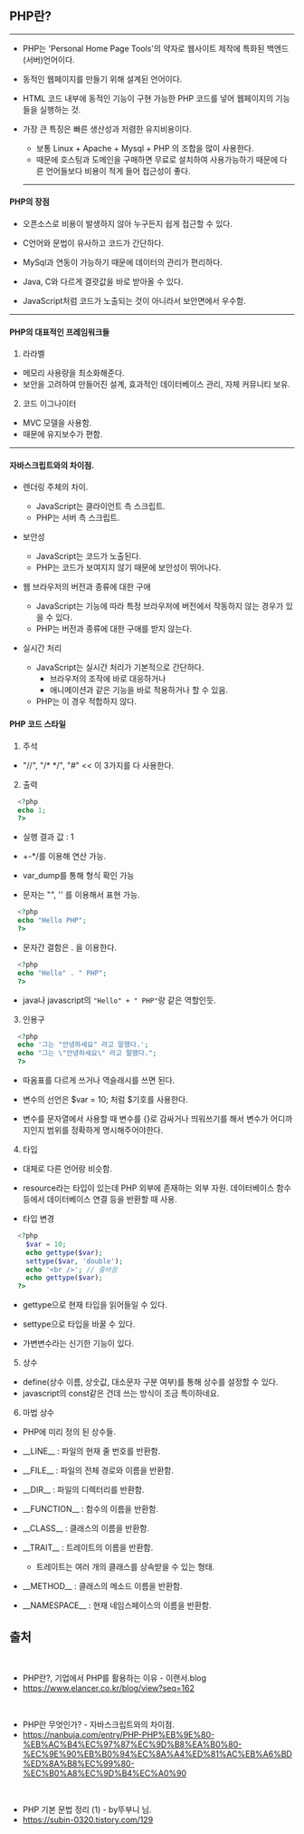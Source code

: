 ## PHP란?

<hr />

- PHP는 'Personal Home Page Tools'의 약자로 웹사이트 제작에 특화된 백엔드(서버)언어이다.

- 동적인 웹페이지를 만들기 위해 설계된 언어이다.

- HTML 코드 내부에 동적인 기능이 구현 가능한 PHP 코드를 넣어 웹페이지의 기능들을 실행하는 것.

- 가장 큰 특징은 빠른 생산성과 저렴한 유지비용이다.
  - 보통 Linux + Apache + Mysql + PHP 의 조합을 많이 사용한다.
  - 때문에 호스팅과 도메인을 구매하면 무료로 설치하여 사용가능하기 때문에 다른 언어들보다 비용이 적게 들어 접근성이 좋다.
  <pr />
  <hr />
  <pr />

#### PHP의 장점

- 오픈소스로 비용이 발생하지 않아 누구든지 쉽게 접근할 수 있다.

- C언어와 문법이 유사하고 코드가 간단하다.

- MySql과 연동이 가능하기 때문에 데이터의 관리가 편리하다.

- Java, C와 다르게 결괏값을 바로 받아올 수 있다.

- JavaScript처럼 코드가 노출되는 것이 아니라서 보안면에서 우수함.

<hr />

#### PHP의 대표적인 프레임워크들

1. 라라벨

- 메모리 사용량을 최소화해준다.
- 보안을 고려하여 만들어진 설계, 효과적인 데이터베이스 관리, 자체 커뮤니티 보유.

2. 코드 이그나이터

- MVC 모델을 사용함.
- 때문에 유지보수가 편함.

<hr />

#### 자바스크립트와의 차이점.

- 렌더링 주체의 차이.

  - JavaScript는 클라이언트 측 스크립트.
  - PHP는 서버 측 스크립트.

- 보안성

  - JavaScript는 코드가 노출된다.
  - PHP는 코드가 보여지지 않기 때문에 보안성이 뛰어나다.

- 웹 브라우저의 버전과 종류에 대한 구애

  - JavaScript는 기능에 따라 특정 브라우저에 버전에서 작동하지 않는 경우가 있을 수 있다.
  - PHP는 버전과 종류에 대한 구애를 받지 않는다.

- 실시간 처리

  - JavaScript는 실시간 처리가 기본적으로 간단하다.
    - 브라우저의 조작에 바로 대응하거나
    - 애니메이션과 같은 기능을 바로 적용하거나 할 수 있음.
  - PHP는 이 경우 적합하지 않다.

#### PHP 코드 스타일

1. 주석

- "//", "/\* \*/", "#" << 이 3가지를 다 사용한다.

2.  출력

```php
  <?php
  echo 1;
  ?>
```

- 실행 결과 값 : 1

- +-\*/를 이용해 연산 가능.

- var_dump를 통해 형식 확인 가능

- 문자는 "", '' 를 이용해서 표현 가능.

```php
  <?php
  echo "Hello PHP";
  ?>
```

- 문자간 결함은 . 을 이용한다.

```php
  <?php
  echo "Hello" . " PHP";
  ?>
```

- java나 javascript의 `"Hello" + " PHP"`랑 같은 역할인듯.

3. 인용구

```php
  <?php
  echo '그는 "안녕하세요" 라고 말했다.';
  echo "그는 \"안녕하세요\" 라고 말했다.";
  ?>
```

- 따옴표를 다르게 쓰거나 역슬래시를 쓰면 된다.

- 변수의 선언은 $var = 10; 처럼 $기호를 사용한다.

- 변수를 문자열에서 사용할 때 변수를 {}로 감싸거나 띄워쓰기를 해서 변수가 어디까지인지 범위를 정확하게 명시해주어야한다.

4. 타입

- 대체로 다른 언어랑 비슷함.

- resource라는 타입이 있는데 PHP 외부에 존재하는 외부 자원. 데이터베이스 함수 등에서 데이터베이스 연결 등을 반환할 때 사용.

- 타입 변경

```php
  <?php
    $var = 10;
    echo gettype($var);
    settype($var, 'double');
    echo '<br />'; // 줄바꿈
    echo gettype($var);
  ?>
```

- gettype으로 현재 타입을 읽어들일 수 있다.
- settype으로 타입을 바꿀 수 있다.

- 가변변수라는 신기한 기능이 있다.

5. 상수

- define(상수 이름, 상숫값, 대소문자 구분 여부)를 통해 상수를 설정할 수 있다.
- javascript의 const같은 건데 쓰는 방식이 조금 특이하네요.

6. 마법 상수

- PHP에 미리 정의 된 상수들.

- \_\_LINE\_\_ : 파일의 현재 줄 번호를 반환함.
- \_\_FILE\_\_ : 파일의 전체 경로와 이름을 반환함.
- \_\_DIR\_\_ : 파일의 디렉터리를 반환함.
- \_\_FUNCTION\_\_ : 함수의 이름을 반환함.
- \_\_CLASS\_\_ : 클래스의 이름을 반환함.
- \_\_TRAIT\_\_ : 트레이트의 이름을 반환함.
  - 트레이트는 여러 개의 클래스를 상속받을 수 있는 형태.
- \_\_METHOD\_\_ : 클래스의 메소드 이름을 반환함.
- \_\_NAMESPACE\_\_ : 현재 네임스페이스의 이름을 반환함.

## 출처

<br />

- PHP란?, 기업에서 PHP를 활용하는 이유 - 이랜서.blog
- https://www.elancer.co.kr/blog/view?seq=162

<br />

- PHP란 무엇인가? - 자바스크립트와의 차이점.
- https://nanbuja.com/entry/PHP-PHP%EB%9E%80-%EB%AC%B4%EC%97%87%EC%9D%B8%EA%B0%80-%EC%9E%90%EB%B0%94%EC%8A%A4%ED%81%AC%EB%A6%BD%ED%8A%B8%EC%99%80-%EC%B0%A8%EC%9D%B4%EC%A0%90

<br />

- PHP 기본 문법 정리 (1) - by뚜부니 님.
- https://subin-0320.tistory.com/129
